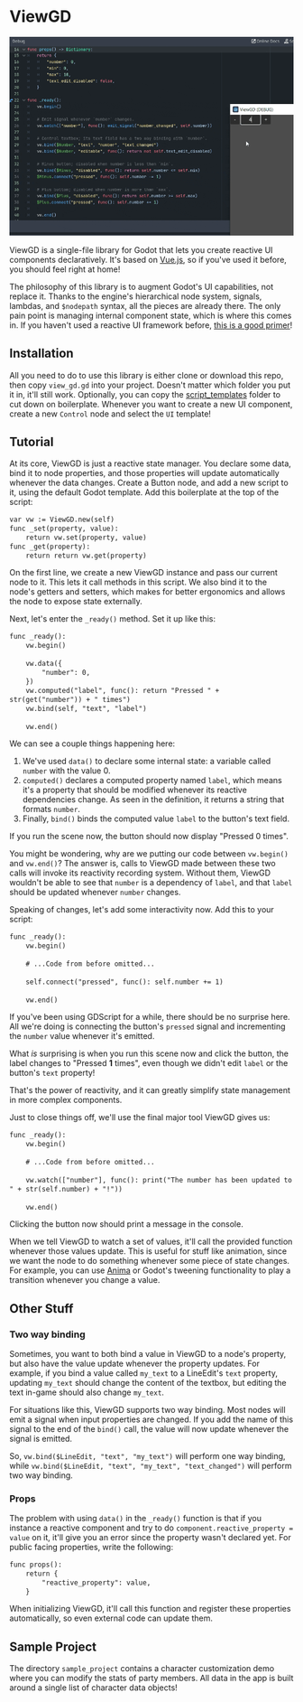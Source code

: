 # ViewGD

![example](example.gif)

ViewGD is a single-file library for Godot that lets you create reactive UI components declaratively. It's based on [Vue.js](https://vuejs.org/), so if you've used it before, you should feel right at home!

The philosophy of this library is to augment Godot's UI capabilities, not replace it. Thanks to the engine's hierarchical node system, signals, lambdas, and `$nodepath` syntax, all the pieces are already there. The only pain point is managing internal component state, which is where this comes in. If you haven't used a reactive UI framework before, [this is a good primer](https://vuejs.org/guide/extras/reactivity-in-depth.html)!

## Installation
All you need to do to use this library is either clone or download this repo, then copy `view_gd.gd` into your project. Doesn't matter which folder you put it in, it'll still work. Optionally, you can copy the [script_templates](https://docs.godotengine.org/en/stable/tutorials/scripting/creating_script_templates.html) folder to cut down on boilerplate. Whenever you want to create a new UI component, create a new `Control` node and select the `UI` template!

## Tutorial
At its core, ViewGD is just a reactive state manager. You declare some data, bind it to node properties, and those properties will update automatically whenever the data changes. Create a Button node, and add a new script to it, using the default Godot template. Add this boilerplate at the top of the script:

```GDScript
var vw := ViewGD.new(self)
func _set(property, value):
    return vw.set(property, value)
func _get(property):
    return return vw.get(property)
```
On the first line, we create a new ViewGD instance and pass our current node to it. This lets it call methods in this script. We also bind it to the node's getters and setters, which makes for better ergonomics and allows the node to expose state externally.

Next, let's enter the `_ready()` method. Set it up like this:

```GDScript
func _ready():
    vw.begin()

    vw.data({
        "number": 0,
    })
    vw.computed("label", func(): return "Pressed " + str(get("number")) + " times")
    vw.bind(self, "text", "label")

    vw.end()
```

We can see a couple things happening here:

 1. We've used `data()` to declare some internal state: a variable called `number` with the value 0.
 2. `computed()` declares a computed property named `label`, which means it's a property that should be modified whenever its reactive dependencies change. As seen in the definition, it returns a string that formats `number`.
 3. Finally, `bind()` binds the computed value `label` to the button's text field.
 
 If you run the scene now, the button should now display "Pressed 0 times".

You might be wondering, why are we putting our code between `vw.begin()` and `vw.end()`? The answer is, calls to ViewGD made between these two calls will invoke its reactivity recording system. Without them, ViewGD wouldn't be able to see that `number` is a dependency of `label`, and that `label` should be updated whenever `number` changes.

Speaking of changes, let's add some interactivity now. Add this to your script:

```GDScript
func _ready():
    vw.begin()

    # ...Code from before omitted...

    self.connect("pressed", func(): self.number += 1)

    vw.end()
```

If you've been using GDScript for a while, there should be no surprise here. All we're doing is connecting the button's `pressed` signal and incrementing the `number` value whenever it's emitted.

What *is* surprising is when you run this scene now and click the button, the label changes to "Pressed **1** times", even though we didn't edit `label` or the button's `text` property!

That's the power of reactivity, and it can greatly simplify state management in more complex components.

Just to close things off, we'll use the final major tool ViewGD gives us:

```GDScript
func _ready():
    vw.begin()

    # ...Code from before omitted...

    vw.watch(["number"], func(): print("The number has been updated to " + str(self.number) + "!"))

    vw.end()
```
Clicking the button now should print a message in the console.

When we tell ViewGD to watch a set of values, it'll call the provided function whenever those values update. This is useful for stuff like animation, since we want the node to do something whenever some piece of state changes. For example, you can use [Anima](https://anima.ceceppa.me/) or Godot's tweening functionality to play a transition whenever you change a value.

## Other Stuff
### Two way binding
Sometimes, you want to both bind a value in ViewGD to a node's property, but also have the value update whenever the property updates. For example, if you bind a value called `my_text` to a LineEdit's `text` property, updating `my_text` should change the content of the textbox, but editing the text in-game should also change `my_text`.

For situations like this, ViewGD supports two way binding. Most nodes will emit a signal when input properties are changed. If you add the name of this signal to the end of the `bind()` call, the value will now update whenever the signal is emitted.

So, `vw.bind($LineEdit, "text", "my_text")` will perform one way binding, while `vw.bind($LineEdit, "text", "my_text", "text_changed")` will perform two way binding.

### Props
The problem with using `data()` in the `_ready()` function is that if you instance a reactive component and try to do `component.reactive_property = value` on it, it'll give you an error since the property wasn't declared yet. For public facing properties, write the following:

```GDScript
func props():
    return {
        "reactive_property": value,
    }
```

When initializing ViewGD, it'll call this function and register these properties automatically, so even external code can update them.

## Sample Project

The directory `sample_project` contains a character customization demo where you can modify the stats of party members. All data in the app is built around a single list of character data objects!